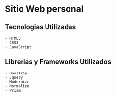 # Sitio Web personal	

## Tecnologias Utilizadas
	- HTML5
	- CSS3
	- JavaScript

## Librerias y Frameworks Utilizados
	- Boostrap 
	- Jquery
	- Modernizr
	- Normalize
	- Prism